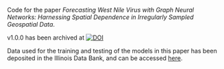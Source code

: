 Code for the paper _Forecasting West Nile Virus with Graph Neural Networks: Harnessing Spatial Dependence in Irregularly Sampled Geospatial Data_.

v1.0.0 has been archived at [![DOI](https://zenodo.org/badge/505608650.svg)](https://zenodo.org/badge/latestdoi/505608650)

Data used for the training and testing of the models in this paper has been deposited in the Illinois Data Bank, and can be accessed [here](https://doi.org/10.13012/B2IDB-3628170_V1).
